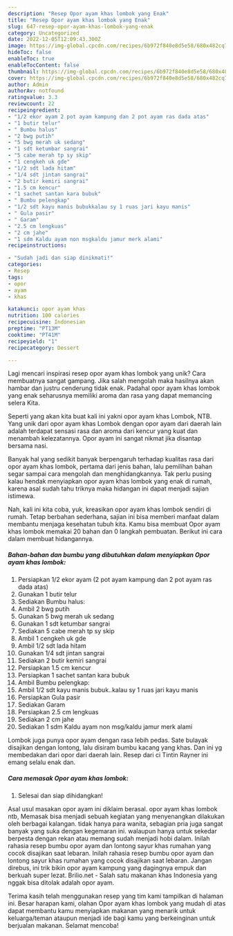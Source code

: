 ```yaml
---
description: "Resep Opor ayam khas lombok yang Enak"
title: "Resep Opor ayam khas lombok yang Enak"
slug: 647-resep-opor-ayam-khas-lombok-yang-enak
category: Uncategorized
date: 2022-12-05T12:09:43.300Z
image: https://img-global.cpcdn.com/recipes/6b972f840e8d5e58/680x482cq70/opor-ayam-khas-lombok-foto-resep-utama.jpg
hideToc: false
enableToc: true
enableTocContent: false
thumbnail: https://img-global.cpcdn.com/recipes/6b972f840e8d5e58/680x482cq70/opor-ayam-khas-lombok-foto-resep-utama.jpg
cover: https://img-global.cpcdn.com/recipes/6b972f840e8d5e58/680x482cq70/opor-ayam-khas-lombok-foto-resep-utama.jpg
author: Admin
authorAv: notfound
ratingvalue: 3.3
reviewcount: 22
recipeingredient:
- "1/2 ekor ayam 2 pot ayam kampung dan 2 pot ayam ras dada atas"
- "1 butir telur"
- " Bumbu halus"
- "2 bwg putih"
- "5 bwg merah uk sedang"
- "1 sdt ketumbar sangrai"
- "5 cabe merah tp sy skip"
- "1 cengkeh uk gde"
- "1/2 sdt lada hitam"
- "1/4 sdt jintan sangrai"
- "2 butir kemiri sangrai"
- "1.5 cm kencur"
- "1 sachet santan kara bubuk"
- " Bumbu pelengkap"
- "1/2 sdt kayu manis bubukkalau sy 1 ruas jari kayu manis"
- " Gula pasir"
- " Garam"
- "2.5 cm lengkuas"
- "2 cm jahe"
- "1 sdm Kaldu ayam non msgkaldu jamur merk alami"
recipeinstructions:

- "Sudah jadi dan siap dinikmati!"
categories:
- Resep
tags:
- opor
- ayam
- khas

katakunci: opor ayam khas 
nutrition: 100 calories
recipecuisine: Indonesian
preptime: "PT13M"
cooktime: "PT41M"
recipeyield: "1"
recipecategory: Dessert

---
```





Lagi mencari inspirasi resep opor ayam khas lombok yang unik? Cara membuatnya sangat gampang. Jika salah mengolah maka hasilnya akan hambar dan justru cenderung tidak enak. Padahal opor ayam khas lombok yang enak seharusnya memiliki aroma dan rasa yang dapat memancing selera Kita.





Seperti yang akan kita buat kali ini yakni opor ayam khas Lombok, NTB. Yang unik dari opor ayam khas Lombok dengan opor ayam dari daerah lain adalah terdapat sensasi rasa dan aroma dari kencur yang kuat dan menambah kelezatannya. Opor ayam ini sangat nikmat jika disantap bersama nasi.

Banyak hal yang sedikit banyak berpengaruh terhadap kualitas rasa dari opor ayam khas lombok, pertama dari jenis bahan, lalu pemilihan bahan segar sampai cara mengolah dan menghidangkannya. Tak perlu pusing kalau hendak menyiapkan opor ayam khas lombok yang enak di rumah, karena asal sudah tahu triknya maka hidangan ini dapat menjadi sajian istimewa.






Nah, kali ini kita coba, yuk, kreasikan opor ayam khas lombok sendiri di rumah. Tetap berbahan sederhana, sajian ini bisa memberi manfaat dalam membantu menjaga kesehatan tubuh kita. Kamu bisa membuat Opor ayam khas lombok memakai 20 bahan dan 0 langkah pembuatan. Berikut ini cara dalam membuat hidangannya.

<!--inarticleads1-->

##### Bahan-bahan dan bumbu yang dibutuhkan dalam menyiapkan Opor ayam khas lombok:

1. Persiapkan 1/2 ekor ayam (2 pot ayam kampung dan 2 pot ayam ras dada atas)
1. Gunakan 1 butir telur
1. Sediakan  Bumbu halus:
1. Ambil 2 bwg putih
1. Gunakan 5 bwg merah uk sedang
1. Gunakan 1 sdt ketumbar sangrai
1. Sediakan 5 cabe merah tp sy skip
1. Ambil 1 cengkeh uk gde
1. Ambil 1/2 sdt lada hitam
1. Gunakan 1/4 sdt jintan sangrai
1. Sediakan 2 butir kemiri sangrai
1. Persiapkan 1.5 cm kencur
1. Persiapkan 1 sachet santan kara bubuk
1. Ambil  Bumbu pelengkap:
1. Ambil 1/2 sdt kayu manis bubuk..kalau sy 1 ruas jari kayu manis
1. Persiapkan  Gula pasir
1. Sediakan  Garam
1. Persiapkan 2.5 cm lengkuas
1. Sediakan 2 cm jahe
1. Sediakan 1 sdm Kaldu ayam non msg/kaldu jamur merk alami


Lombok juga punya opor ayam dengan rasa lebih pedas. Sate bulayak disajikan dengan lontong, lalu disiram bumbu kacang yang khas. Dan ini yg membedakan dari opor dari daerah lain. Resep dari ci Tintin Rayner ini emang selalu enak dan. 

<!--inarticleads2-->

##### Cara memasak Opor ayam khas lombok:


1. Selesai dan siap dihidangkan!

Asal usul masakan opor ayam ini diklaim berasal. opor ayam khas lombok ntb, Memasak bisa menjadi sebuah kegiatan yang menyenangkan dilakukan oleh berbagai kalangan. tidak hanya para wanita, sebagian pria juga sangat banyak yang suka dengan kegemaran ini. walaupun hanya untuk sekedar berpesta dengan rekan atau memang sudah menjadi hobi dalam. Inilah rahasia resep bumbu opor ayam dan lontong sayur khas rumahan yang cocok disajikan saat lebaran. Inilah rahasia resep bumbu opor ayam dan lontong sayur khas rumahan yang cocok disajikan saat lebaran. Jangan direbus, ini trik bikin opor ayam kampung yang dagingnya empuk dan berkuah super lezat. Brilio.net - Salah satu makanan khas Indonesia yang nggak bisa ditolak adalah opor ayam. 

Terima kasih telah menggunakan resep yang tim kami tampilkan di halaman ini. Besar harapan kami, olahan Opor ayam khas lombok yang mudah di atas dapat membantu kamu menyiapkan makanan yang menarik untuk keluarga/teman ataupun menjadi ide bagi kamu yang berkeinginan untuk berjualan makanan. Selamat mencoba!
